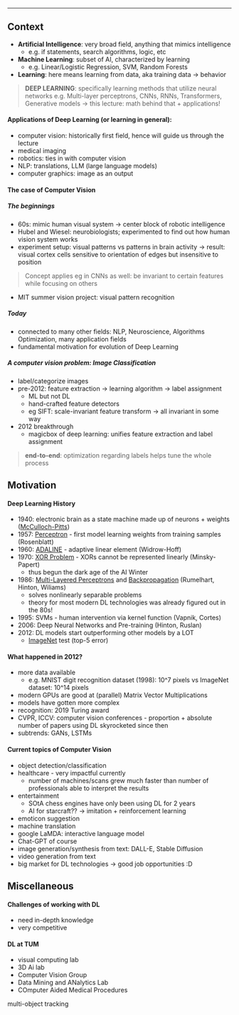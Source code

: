 ----

## Context

- **Artificial Intelligence**: very broad field, anything that mimics intelligence
	- e.g. if statements, search algorithms, logic, etc
- **Machine Learning**: subset of AI, characterized by learning
	- e.g. Linear/Logistic Regression, SVM, Random Forests
- **Learning**: here means learning from data, aka training data -> behavior

>**DEEP LEARNING**: specifically learning methods that utilize neural networks
>e.g. Multi-layer perceptrons, CNNs, RNNs, Transformers, Generative models
  → this lecture: math behind that + applications!
 
#### Applications of Deep Learning (or learning in general):
- computer vision: historically first field, hence will guide us through the lecture
- medical imaging
- robotics: ties in with computer vision
- NLP: translations, LLM (large language models)
- computer graphics: image as an output

#### The case of Computer Vision

##### The beginnings
- 60s: mimic human visual system -> center block of robotic intelligence
- Hubel and Wiesel: neurobiologists; experimented to find out how human vision system works
- experiment setup: visual patterns vs patterns in brain activity → result: visual cortex cells sensitive to orientation of edges but insensitive to position

>Concept applies eg in CNNs as well: be invariant to certain features while focusing on others

- MIT summer vision project: visual pattern recognition

##### Today
- connected to many other fields: NLP, Neuroscience, Algorithms Optimization, many application fields
- fundamental motivation for evolution of Deep Learning

##### A computer vision problem: Image Classification
- label/categorize images
- pre-2012: feature extraction → learning algorithm → label assignment
	- ML but not DL
	- hand-crafted feature detectors
	- eg SIFT: scale-invariant feature transform → all invariant in some way
- 2012 breakthrough
	- magicbox of deep learning: unifies feature extraction and label assignment

> **end-to-end**: optimization regarding labels helps tune the whole process 


## Motivation

#### Deep Learning History
- 1940: electronic brain as a state machine made up of neurons + weights ([McCulloch-Pitts](https://de.wikipedia.org/wiki/McCulloch-Pitts-Zelle)) 
- 1957: [Perceptron](https://de.wikipedia.org/wiki/Perzeptron) - first model learning weights from training samples (Rosenblatt)
- 1960: [ADALINE](https://de.wikipedia.org/wiki/Adaline-Modell) - adaptive linear element (Widrow-Hoff)
- 1970: [XOR Problem](https://de.wikipedia.org/wiki/Perzeptron#XOR-Problem) - XORs cannot be represented linearly (Minsky-Papert)
	- thus begun the dark age of the AI Winter
- 1986: [Multi-Layered Perceptrons](https://de.wikipedia.org/wiki/Perzeptron#Mehrlagiges_Perzeptron) and [Backpropagation](https://de.wikipedia.org/wiki/Backpropagation) (Rumelhart, Hinton, Wiliams)
	- solves nonlinearly separable problems
	- theory for most modern DL technologies was already figured out in the 80s!
- 1995: SVMs - human intervention via kernel function (Vapnik, Cortes)
- 2006: Deep Neural Networks and Pre-training (Hinton, Ruslan)
- 2012: DL models start outperforming other models by a LOT 
	- [ImageNet](https://de.wikipedia.org/wiki/ImageNet) test (top-5 error)

#### What happened in 2012?
- more data available
	- e.g. MNIST digit recognition dataset (1998): 10^7 pixels vs ImageNet dataset: 10^14 pixels
- modern GPUs are good at (parallel) Matrix Vector Multiplications
- models have gotten more complex
- recognition: 2019 Turing award
- CVPR, ICCV: computer vision conferences - proportion + absolute number of papers using DL skyrocketed since then
- subtrends: GANs, LSTMs

#### Current topics of Computer Vision
- object detection/classification
- healthcare - very impactful currently
	- number of machines/scans grew much faster than number of professionals able to interpret the results
- entertainment
	- SOtA chess engines have only been using DL for 2 years
	- AI for starcraft?? → imitation + reinforcement learning
- emoticon suggestion
- machine translation
- google LaMDA: interactive language model
- Chat-GPT of course
- image generation/synthesis from text: DALL-E, Stable Diffusion
- video generation from text
- big market for DL technologies → good job opportunities :D


## Miscellaneous

#### Challenges of working with DL
- need in-depth knowledge
- very competitive

#### DL at TUM
- visual computing lab
- 3D Ai lab
- Computer Vision Group
- Data Mining and ANalytics Lab
- COmputer Aided Medical Procedures

multi-object tracking